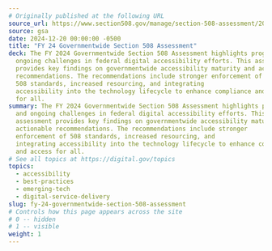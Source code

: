 ```yaml
---
# Originally published at the following URL
source_url: https://www.section508.gov/manage/section-508-assessment/2024/executive-summary/
source: gsa
date: 2024-12-20 00:00:00 -0500
title: "FY 24 Governmentwide Section 508 Assessment"
deck: The FY 2024 Governmentwide Section 508 Assessment highlights progress and
  ongoing challenges in federal digital accessibility efforts. This assessment
  provides key findings on governmentwide accessibility maturity and actionable
  recommendations. The recommendations include stronger enforcement of
  508 standards, increased resourcing, and integrating
  accessibility into the technology lifecycle to enhance compliance and access
  for all. 
summary: The FY 2024 Governmentwide Section 508 Assessment highlights progress
  and ongoing challenges in federal digital accessibility efforts. This
  assessment provides key findings on governmentwide accessibility maturity and
  actionable recommendations. The recommendations include stronger
  enforcement of 508 standards, increased resourcing, and
  integrating accessibility into the technology lifecycle to enhance compliance
  and access for all. 
# See all topics at https://digital.gov/topics
topics:
  - accessibility
  - best-practices
  - emerging-tech
  - digital-service-delivery
slug: fy-24-governmentwide-section-508-assessment
# Controls how this page appears across the site
# 0 -- hidden
# 1 -- visible
weight: 1
---
```

